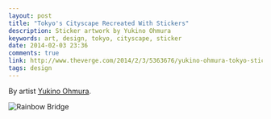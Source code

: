 ```yaml
---
layout: post
title: "Tokyo's Cityscape Recreated With Stickers"
description: Sticker artwork by Yukino Ohmura
keywords: art, design, tokyo, cityscape, sticker
date: 2014-02-03 23:36
comments: true
link: http://www.theverge.com/2014/2/3/5363676/yukino-ohmura-tokyo-sticker-artwork
tags: design
---
```


By artist [Yukino Ohmura](http://yukinoart.wix.com/home#!__news).

![Rainbow Bridge](http://images.alexonsager.net.s3.amazonaws.com/blog/2014/02/tokyo-sticker.jpg)